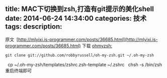 title: MAC下切换到zsh,打造有git提示的美化shell
date: 2014-06-24 14:34:00
categories: 技术
tags: 
description:
---
原文  [http://mlyixi.is-programmer.com/posts/36685.html](http://mlyixi.is-programmer.com/posts/36685.html)
下载 [ohmyzsh:](https://github.com/robbyrussell/oh-my-zsh)
 <!--more-->

	git clone git://github.com/robbyrussell/oh-my-zsh.git ~/.oh-my-zsh
 
	cp ~/.oh-my-zsh/templates/zshrc.zsh-template ~/.zshrc
 
	chsh -s /bin/zsh
	重启终端即可

